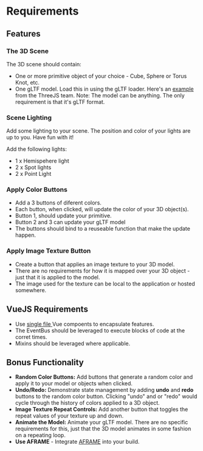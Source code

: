 # Requirements

## Features

### The 3D Scene 
The 3D scene should contain:
-  One or more primitive object of your choice - Cube, Sphere or Torus Knot, etc.
-  One gLTF model. Load this in using the gLTF loader. Here's an [example](https://threejs.org/examples/?q=gltf#webgl_loader_gltf) from the ThreeJS team. Note: The model can be anything. The only requirement is that it's gLTF format.

### Scene Lighting 
Add some lighting to your scene.  The position and color of your lights are up to you. Have fun with it! 

Add the following lights: 
- 1 x Hemispehere light
- 2 x Spot lights
- 2 x Point Light

### Apply Color Buttons
- Add a 3 buttons of diferent colors. 
- Each button, when clicked, will update the color of your 3D object(s). 
- Button 1, should update your primitive. 
- Button 2 and 3 can update your gLTF model 
- The buttons should bind to a reuseable function that make the update happen. 

### Apply Image Texture Button
- Create a button that applies an image texture to your 3D model. 
- There are no requirements for how it is mapped over your 3D object - just that it is applied to the model. 
- The image used for the texture can be local to the application or hosted somewhere.  

## VueJS Requirements
- Use [single file ](https://vuejs.org/v2/guide/single-file-components.html) Vue compoents to encapsulate features.
- The EventBus should be leveraged to execute blocks of code at the corret times.  
- Mixins should be leveraged where applicable. 



## Bonus Functionality
- **Random Color Buttons:** Add buttons that generate a random color and apply it to your model or objects when clicked.
- **Undo/Redo:** Demonstrate state management by adding **undo** and **redo** buttons to the random color button. Clicking "undo" and or "redo" would cycle through the history of colors applied to a 3D object. 
- **Image Texture Repeat Controls:** Add another button that toggles the repeat values of your texture up and down. 
- **Animate the Model:**  Animate your gLTF model. There are no specific requirements for this, just that the 3D model animates in some fashion on a repeating loop. 
- **Use AFRAME** - Integrate [AFRAME](https://aframe.io/) into your build.

